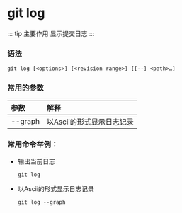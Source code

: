 # git log

::: tip 主要作用
显示提交日志
:::

### 语法

```git
git log [<options>] [<revision range>] [[--] <path>…​]
```

### 常用的参数

| 参数      | 解释              |
|:------- |:--------------- |
| --graph | 以Ascii的形式显示日志记录 |

### 常用命令举例：

- 输出当前日志
  
  ```git
  git log
  ```

- 以Ascii的形式显示日志记录
  
  ```git
  git log --graph
  ```
